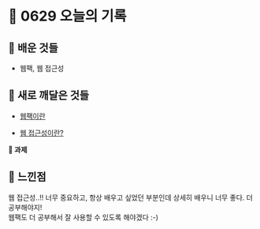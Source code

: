 # 🧸 0629 오늘의 기록
## 💙 배운 것들
* 웹팩, 웹 접근성

## 💚 새로 깨달은 것들
* [웹팩이란](https://github.com/areumz/TIL/blob/main/%EC%9B%B9%ED%8C%A9(webpack)/%EC%9B%B9%ED%8C%A9%EC%9D%B4%EB%9E%80.md)

* [웹 접근성이란?](https://github.com/areumz/TIL/blob/main/%EC%9B%B9%EC%A0%91%EA%B7%BC%EC%84%B1/%EC%9B%B9%EC%A0%91%EA%B7%BC%EC%84%B1%EC%9D%B4%EB%9E%80.md)

**📍 과제**

## 💜 느낀점
웹 접근성..!! 너무 중요하고, 항상 배우고 싶었던 부분인데 상세히 배우니 너무 좋다. 더 공부해야지!   
웹팩도 더 공부해서 잘 사용할 수 있도록 해야겠다 :-)
